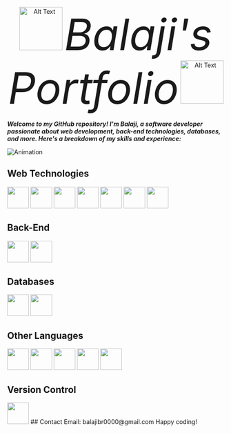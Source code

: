 

<p align="center">
  <img src="https://user-images.githubusercontent.com/74038190/213844263-a8897a51-32f4-4b3b-b5c2-e1528b89f6f3.png" alt="Alt Text" width="100" height="100">
  <span style="font-size: 100px"><i>Balaji's Portfolio</i></span>
  <img src="https://user-images.githubusercontent.com/74038190/213844263-a8897a51-32f4-4b3b-b5c2-e1528b89f6f3.png" alt="Alt Text" width="100" height="100">
</p>



**_Welcome to my GitHub repository! I'm Balaji, a software developer passionate about web development, back-end technologies, databases, and more. Here's a breakdown of my skills and experience:_**

![Animation](https://user-images.githubusercontent.com/74038190/225813708-98b745f2-7d22-48cf-9150-083f1b00d6c9.gif)


## Web Technologies
<img src="https://img.shields.io/badge/HTML5-E34F26?style=flat&logo=html5&logoColor=white" height="50"> <img src="https://img.shields.io/badge/CSS3-1572B6?style=flat&logo=css3&logoColor=white" height="50"> <img src="https://img.shields.io/badge/JavaScript-F7DF1E?style=flat&logo=javascript&logoColor=black" height="50"> <img src="https://img.shields.io/badge/AngularJS-E23237?style=flat&logo=angularjs&logoColor=white" height="50">  <img src="https://img.shields.io/badge/jQuery-0769AD?style=flat&logo=jquery&logoColor=white" height="50"> <img src="https://img.shields.io/badge/Sass-CC6699?style=flat&logo=sass&logoColor=white" height="50"> <img src="https://img.shields.io/badge/React-61DAFB?style=flat&logo=react&logoColor=white" height="50">

## Back-End
<img src="https://img.shields.io/badge/Node.js-43853D?style=flat&logo=node.js&logoColor=white" height="50"> <img src="https://img.shields.io/badge/Express.js-000000?style=flat&logo=express&logoColor=white" height="50">
## Databases
<img src="https://img.shields.io/badge/MongoDB-47A248?style=flat&logo=mongodb&logoColor=white" height="50"> <img src="https://img.shields.io/badge/MySQL-4479A1?style=flat&logo=mysql&logoColor=white" height="50">
## Other Languages
<img src="https://img.shields.io/badge/TypeScript-007ACC?style=flat&logo=typescript&logoColor=white" height="50"> <img src="https://img.shields.io/badge/C-00599C?style=flat&logo=c&logoColor=white" height="50"> <img src="https://img.shields.io/badge/C++-00599C?style=flat&logo=c%2B%2B&logoColor=white" height="50"> <img src="https://img.shields.io/badge/Java-007396?style=flat&logo=java&logoColor=white" height="50"> <img src="https://img.shields.io/badge/Python-3776AB?style=flat&logo=python&logoColor=white" height="50">
## Version Control
<img src="https://img.shields.io/badge/Git-F05032?style=flat&logo=git&logoColor=white" height="50">
## Contact
Email: balajibr0000@gmail.com
Happy coding!
